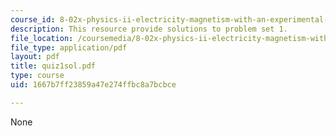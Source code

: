 ```yaml
---
course_id: 8-02x-physics-ii-electricity-magnetism-with-an-experimental-focus-spring-2005
description: This resource provide solutions to problem set 1.
file_location: /coursemedia/8-02x-physics-ii-electricity-magnetism-with-an-experimental-focus-spring-2005/1667b7ff23859a47e274ffbc8a7bcbce_quiz1sol.pdf
file_type: application/pdf
layout: pdf
title: quiz1sol.pdf
type: course
uid: 1667b7ff23859a47e274ffbc8a7bcbce

---
```

None